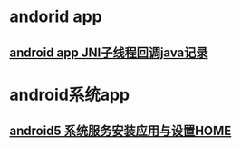 # andorid app

## [android app JNI子线程回调java记录](https://github.com/hcly/docs/blob/master/androidapp/JniCallJava2/android%20app%20JNI%E5%AD%90%E7%BA%BF%E7%A8%8B%E5%9B%9E%E8%B0%83java%E8%AE%B0%E5%BD%95.md)


# android系统app

## [android5 系统服务安装应用与设置HOME](https://github.com/hcly/docs/blob/master/androidapp/HlService/android5%20%E7%B3%BB%E7%BB%9F%E6%9C%8D%E5%8A%A1%E5%AE%89%E8%A3%85%E5%BA%94%E7%94%A8%E4%B8%8E%E8%AE%BE%E7%BD%AEHOME.md)
